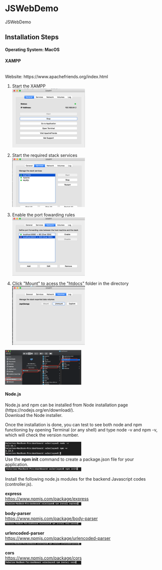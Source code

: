 # JSWebDemo
JSWebDemo

<H2> Installation Steps </H2>

<H4> Operating System: MacOS </H4> 

<H4>XAMPP</H4> <br/>
Website: https://www.apachefriends.org/index.html <br/>

1. Start the XAMPP <br/>
<img src="images/Start_XAMPP.png" width="50%" height="50%"> <br/>

2. Start the required stack services <br/>
<img src="images/Start_SS.png" width="50%" height="50%"> <br/>

3. Enable the port fowarding rules <br/>
<img src="images/Start_port.png" width="50%" height="50%"> <br/>

4. Click "Mount" to acess the "htdocs" folder in the directory <br/>
<img src="images/Start_mount.png" width="50%" height="50%"> <br/>

<img src="images/Start_mount2.png" width="50%" height="50%"> <br/>

<H4> Node.js</H4> 
Node.js and npm can be installed from Node installation page (https://nodejs.org/en/download/). <br/>
Download the Node installer. <br/>

Once the installation is done, you can test to see both node and npm functioning by opening Terminal (or any shell) and type node -v and npm -v, which will check the version number.

<img src="images/VersionNumber.png" width="50%" height="50%"> <br/>
Use the <strong>npm init</strong> command to create a package.json file for your application. <br/>
<img src="images/Npm_init.png" width="50%" height="50%"> <br/>

Install the following node.js modules for the backend Javascript codes (controller.js). <br/>

<strong> express </strong> <br/>
https://www.npmjs.com/package/express <br/>
<img src="images/Npm_express.png" width="50%" height="50%"> <br/>

<strong> body-parser </strong> <br/>
https://www.npmjs.com/package/body-parser <br/>
<img src="images/Npm_body_parser.png" width="50%" height="50%"> <br/>

<strong> urlencoded-parser </strong> <br/>
https://www.npmjs.com/package/urlencoded-parser <br/>
<img src="images/Npm_urlencoded_parser.png" width="50%" height="50%"> <br/>

<strong> cors </strong> <br/>
https://www.npmjs.com/package/cors <br/>
<img src="images/Npm_cors.png" width="50%" height="50%"> <br/>
